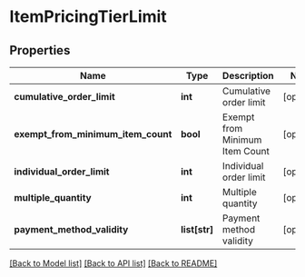 # ItemPricingTierLimit

## Properties
Name | Type | Description | Notes
------------ | ------------- | ------------- | -------------
**cumulative_order_limit** | **int** | Cumulative order limit | [optional] 
**exempt_from_minimum_item_count** | **bool** | Exempt from Minimum Item Count | [optional] 
**individual_order_limit** | **int** | Individual order limit | [optional] 
**multiple_quantity** | **int** | Multiple quantity | [optional] 
**payment_method_validity** | **list[str]** | Payment method validity | [optional] 

[[Back to Model list]](../README.md#documentation-for-models) [[Back to API list]](../README.md#documentation-for-api-endpoints) [[Back to README]](../README.md)


